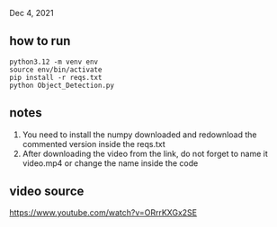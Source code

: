 Dec 4, 2021

## how to run 
```
python3.12 -m venv env
source env/bin/activate
pip install -r reqs.txt
python Object_Detection.py
```
## notes
1) You need to install the numpy downloaded and redownload the commented version inside the reqs.txt
2) After downloading the video from the link, do not forget to name it video.mp4 or change the name inside the code

## video source

https://www.youtube.com/watch?v=ORrrKXGx2SE
